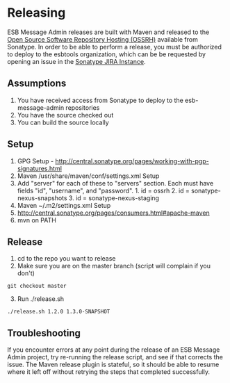 # Releasing
ESB Message Admin releases are built with Maven and released to the
[Open Source Software Repository Hosting (OSSRH)](http://central.sonatype.org/pages/ossrh-guide.html) available from
Sonatype.  In order to be able to perform a release, you must be authorized to deploy to the esbtools organization,
which can be be requested by opening an issue in the  [Sonatype JIRA Instance](https://issues.sonatype.org/).

## Assumptions
1. You have received access from Sonatype to deploy to the esb-message-admin repositories
2. You have the source checked out
3. You can build the source locally

## Setup

1. GPG Setup - http://central.sonatype.org/pages/working-with-pgp-signatures.html
2. Maven /usr/share/maven/conf/settings.xml Setup
  1. Add "server" for each of these to "servers" section.  Each must have fields "id", "username", and "password".
    1. id = ossrh
    2. id = sonatype-nexus-snapshots
    3. id = sonatype-nexus-staging
3. Maven ~/.m2/settings.xml Setup
  1. http://central.sonatype.org/pages/consumers.html#apache-maven
4. mvn on PATH

## Release
1. cd to the repo you want to release
2. Make sure you are on the master branch (script will complain if you don't)
```
git checkout master
```
3. Run ./release.sh <release version> <new snapshot version>
```
./release.sh 1.2.0 1.3.0-SNAPSHOT
```

## Troubleshooting
If you encounter errors at any point during the release of an ESB Message Admin project, try re-running the release
script, and see if that corrects the issue.  The Maven release plugin is stateful, so it should be able to resume where
it left off without retrying the steps that completed successfully.

